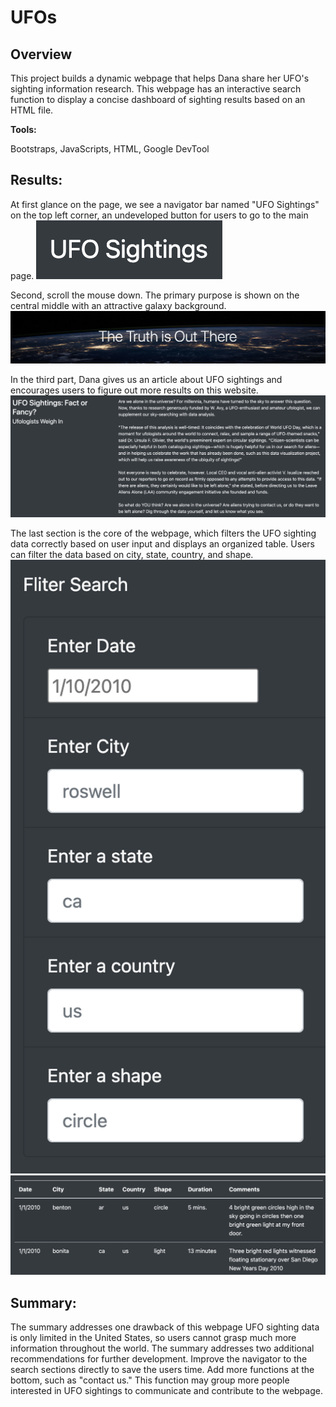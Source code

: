 # UFOs
## Overview
This project builds a dynamic webpage that helps Dana share her UFO's sighting information research. This webpage has an interactive search function to display a concise dashboard of sighting results based on an HTML file.

**Tools:**

Bootstraps, JavaScripts, HTML, Google DevTool

## Results:
At first glance on the page, we see a navigator bar named "UFO Sightings" on the top left corner,  an undeveloped button for users to go to the main page. 
![1](static/static/%20images/1.png)

Second, scroll the mouse down. The primary purpose is shown on the central middle with an attractive galaxy background.
![middle](static/static/%20images/middle.png)

In the third part, Dana gives us an article about UFO sightings and encourages users to figure out more results on this website. 
![3](static/static/%20images/3.png)

The last section is the core of the webpage, which filters the UFO sighting data correctly based on user input and displays an organized table. Users can filter the data based on city, state, country, and shape.
![filter](static/static/%20images/filter.png) 
![4](static/static/%20images/4.png)

## Summary:
The summary addresses one drawback of this webpage 
 UFO sighting data is only limited in the United States, so users cannot grasp much more information throughout the world. 
The summary addresses two additional recommendations for further development.
Improve the navigator to the search sections directly to save the users time.
Add more functions at the bottom, such as "contact us." This function may group more people interested in UFO sightings to communicate and contribute to the webpage. 
